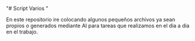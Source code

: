 "# Script Varios " 

En este repositorio ire colocando algunos pequeños archivos ya sean propios o generados mediante AI para tareas que realizamos en el dia a dia en el trabajo.
